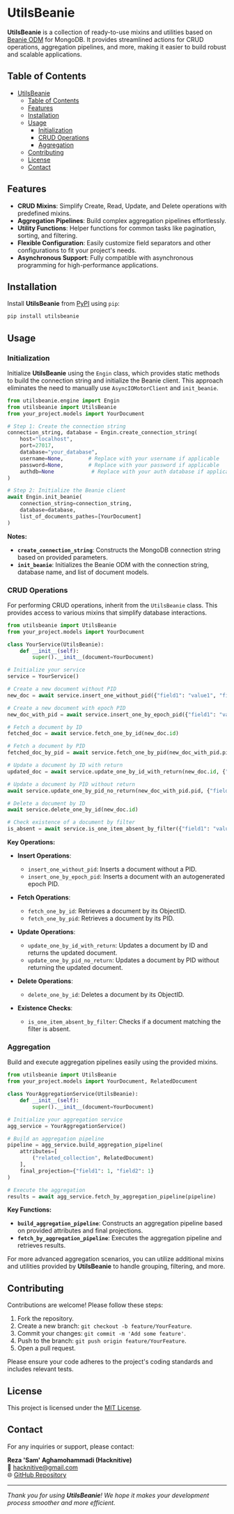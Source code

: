 # UtilsBeanie

<!-- ![PyPI][]
![License][]
![Python Version][]
![GitHub Issues][]
![GitHub Stars][] -->

**UtilsBeanie** is a collection of ready-to-use mixins and utilities based on [Beanie ODM](https://github.com/roman-right/beanie) for MongoDB. It provides streamlined actions for CRUD operations, aggregation pipelines, and more, making it easier to build robust and scalable applications.

## Table of Contents

- [UtilsBeanie](#utilsbeanie)
  - [Table of Contents](#table-of-contents)
  - [Features](#features)
  - [Installation](#installation)
  - [Usage](#usage)
    - [Initialization](#initialization)
    - [CRUD Operations](#crud-operations)
    - [Aggregation](#aggregation)
  - [Contributing](#contributing)
  - [License](#license)
  - [Contact](#contact)

## Features

- **CRUD Mixins**: Simplify Create, Read, Update, and Delete operations with predefined mixins.
- **Aggregation Pipelines**: Build complex aggregation pipelines effortlessly.
- **Utility Functions**: Helper functions for common tasks like pagination, sorting, and filtering.
- **Flexible Configuration**: Easily customize field separators and other configurations to fit your project's needs.
- **Asynchronous Support**: Fully compatible with asynchronous programming for high-performance applications.

## Installation

Install **UtilsBeanie** from [PyPI](https://pypi.org/project/utilsbeanie/) using `pip`:

```bash
pip install utilsbeanie
```

## Usage

### Initialization

Initialize **UtilsBeanie** using the `Engin` class, which provides static methods to build the connection string and initialize the Beanie client. This approach eliminates the need to manually use `AsyncIOMotorClient` and `init_beanie`.

```python
from utilsbeanie.engine import Engin
from utilsbeanie import UtilsBeanie
from your_project.models import YourDocument

# Step 1: Create the connection string
connection_string, database = Engin.create_connection_string(
    host="localhost",
    port=27017,
    database="your_database",
    username=None,        # Replace with your username if applicable
    password=None,        # Replace with your password if applicable
    authdb=None            # Replace with your auth database if applicable
)

# Step 2: Initialize the Beanie client
await Engin.init_beanie(
    connection_string=connection_string,
    database=database,
    list_of_documents_pathes=[YourDocument]
)
```

**Notes:**

- **`create_connection_string`**: Constructs the MongoDB connection string based on provided parameters.
- **`init_beanie`**: Initializes the Beanie ODM with the connection string, database name, and list of document models.

### CRUD Operations

For performing CRUD operations, inherit from the `UtilsBeanie` class. This provides access to various mixins that simplify database interactions.

```python
from utilsbeanie import UtilsBeanie
from your_project.models import YourDocument

class YourService(UtilsBeanie):
    def __init__(self):
        super().__init__(document=YourDocument)

# Initialize your service
service = YourService()

# Create a new document without PID
new_doc = await service.insert_one_without_pid({"field1": "value1", "field2": "value2"})

# Create a new document with epoch PID
new_doc_with_pid = await service.insert_one_by_epoch_pid({"field1": "value1", "field2": "value2"})

# Fetch a document by ID
fetched_doc = await service.fetch_one_by_id(new_doc.id)

# Fetch a document by PID
fetched_doc_by_pid = await service.fetch_one_by_pid(new_doc_with_pid.pid)

# Update a document by ID with return
updated_doc = await service.update_one_by_id_with_return(new_doc.id, {"field1": "new_value"})

# Update a document by PID without return
await service.update_one_by_pid_no_return(new_doc_with_pid.pid, {"field2": "updated_value"})

# Delete a document by ID
await service.delete_one_by_id(new_doc.id)

# Check existence of a document by filter
is_absent = await service.is_one_item_absent_by_filter({"field1": "value1"})
```

**Key Operations:**

- **Insert Operations**:
  - `insert_one_without_pid`: Inserts a document without a PID.
  - `insert_one_by_epoch_pid`: Inserts a document with an autogenerated epoch PID.

- **Fetch Operations**:
  - `fetch_one_by_id`: Retrieves a document by its ObjectID.
  - `fetch_one_by_pid`: Retrieves a document by its PID.

- **Update Operations**:
  - `update_one_by_id_with_return`: Updates a document by ID and returns the updated document.
  - `update_one_by_pid_no_return`: Updates a document by PID without returning the updated document.

- **Delete Operations**:
  - `delete_one_by_id`: Deletes a document by its ObjectID.

- **Existence Checks**:
  - `is_one_item_absent_by_filter`: Checks if a document matching the filter is absent.

### Aggregation

Build and execute aggregation pipelines easily using the provided mixins.

```python
from utilsbeanie import UtilsBeanie
from your_project.models import YourDocument, RelatedDocument

class YourAggregationService(UtilsBeanie):
    def __init__(self):
        super().__init__(document=YourDocument)

# Initialize your aggregation service
agg_service = YourAggregationService()

# Build an aggregation pipeline
pipeline = agg_service.build_aggregation_pipeline(
    attributes=[
        ("related_collection", RelatedDocument)
    ],
    final_projection={"field1": 1, "field2": 1}
)

# Execute the aggregation
results = await agg_service.fetch_by_aggregation_pipeline(pipeline)
```

**Key Functions:**

- **`build_aggregation_pipeline`**: Constructs an aggregation pipeline based on provided attributes and final projections.
- **`fetch_by_aggregation_pipeline`**: Executes the aggregation pipeline and retrieves results.

For more advanced aggregation scenarios, you can utilize additional mixins and utilities provided by **UtilsBeanie** to handle grouping, filtering, and more.

## Contributing

Contributions are welcome! Please follow these steps:

1. Fork the repository.
2. Create a new branch: `git checkout -b feature/YourFeature`.
3. Commit your changes: `git commit -m 'Add some feature'`.
4. Push to the branch: `git push origin feature/YourFeature`.
5. Open a pull request.

Please ensure your code adheres to the project's coding standards and includes relevant tests.

## License

This project is licensed under the [MIT License](LICENSE).

## Contact

For any inquiries or support, please contact:

**Reza 'Sam' Aghamohammadi (Hacknitive)**  
📧 [hacknitive@gmail.com](mailto:hacknitive@gmail.com)  
🌐 [GitHub Repository](https://github.com/hacknitive/utilsbeanie)

---

*Thank you for using **UtilsBeanie**! We hope it makes your development process smoother and more efficient.*